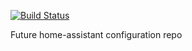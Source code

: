 [![Build Status](https://travis-ci.org/nwmitchell/homeassistant-config.svg?branch=master)](https://travis-ci.org/nwmitchell/homeassistant-config)

Future home-assistant configuration repo
